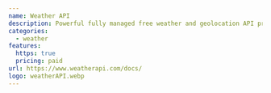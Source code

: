 ```yaml
---
name: Weather API
description: Powerful fully managed free weather and geolocation API provider.
categories:
  - weather
features:
  https: true
  pricing: paid
url: https://www.weatherapi.com/docs/
logo: weatherAPI.webp
---
```

